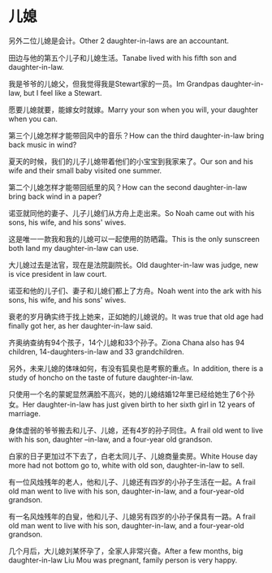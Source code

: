 # 儿媳

<p><span class="chinese">另外二位儿媳是会计。</span><span class="english">Other 2 daughter-in-laws are an accountant.</span></p>

<p><span class="chinese">田边与他的第五个儿子和儿媳生活。</span><span class="english">Tanabe lived with his fifth son and daughter-in-law.</span></p>

<p><span class="chinese">我是爷爷的儿媳父，但我觉得我是Stewart家的一员。</span><span class="english">Im Grandpas daughter-in-law, but I feel like a Stewart.</span></p>

<p><span class="chinese">愿要儿媳就要，能嫁女时就嫁。</span><span class="english">Marry your son when you will, your daughter when you can.</span></p>

<p><span class="chinese">第三个儿媳怎样才能带回风中的音乐？</span><span class="english">How can the third daughter-in-law bring back music in wind?</span></p>

<p><span class="chinese">夏天的时候，我们的儿子儿媳带着他们的小宝宝到我家来了。</span><span class="english">Our son and his wife and their small baby visited one summer.</span></p>

<p><span class="chinese">第二个儿媳怎样才能带回纸里的风？</span><span class="english">How can the second daughter-in-law bring back wind in a paper?</span></p>

<p><span class="chinese">诺亚就同他的妻子、儿子儿媳们从方舟上走出来。</span><span class="english">So Noah came out with his sons, his wife, and his sons' wives.</span></p>

<p><span class="chinese">这是唯一一款我和我的儿媳可以一起使用的防晒霜。</span><span class="english">This is the only sunscreen both Iand my daughter-in-law can use.</span></p>

<p><span class="chinese">大儿媳过去是法官，现在是法院副院长。</span><span class="english">Old daughter-in-law was judge, new is vice president in law court.</span></p>

<p><span class="chinese">诺亚和他的儿子们、妻子和儿媳们都上了方舟。</span><span class="english">Noah went into the ark with his sons, his wife, and his sons' wives.</span></p>

<p><span class="chinese">衰老的岁月确实终于找上她来，正如她的儿媳说的。</span><span class="english">It was true that old age had finally got her, as her daughter-in-law said.</span></p>

<p><span class="chinese">齐奥纳查纳有94个孩子，14个儿媳和33个孙子。</span><span class="english">Ziona Chana also has 94 children, 14-daughters-in-law and 33 grandchildren.</span></p>

<p><span class="chinese">另外，未来儿媳的体味如何，有没有狐臭也是考察的重点。</span><span class="english">In addition, there is a study of honcho on the taste of future daughter-in-law.</span></p>

<p><span class="chinese">只使用一个名的蒙妮显然满脸不高兴，她的儿媳结婚12年里已经给她生了6个孙女。</span><span class="english">Her daughter-in-law has just given birth to her sixth girl in 12 years of marriage.</span></p>

<p><span class="chinese">身体虚弱的爷爷搬去和儿子、儿媳，还有4岁的孙子同住。</span><span class="english">A frail old went to live with his son, daughter –in-law, and a four-year old grandson.</span></p>

<p><span class="chinese">白家的日子更加过不下去了，白老太同儿子、儿媳商量卖房。</span><span class="english">White House day more had not bottom go to, white with old son, daughter-in-law to sell.</span></p>

<p><span class="chinese">有一位风烛残年的老人，他和儿子、儿媳还有四岁的小孙子生活在一起。</span><span class="english">A frail old man went to live with his son, daughter-in-law, and a four-year-old grandson.</span></p>

<p><span class="chinese">有一名风烛残年的白叟，他和儿子、儿媳另有四岁的小孙子保具有一路。</span><span class="english">A frail old man went to live with his son, daughter-in-law, and a four-year-old grandson.</span></p>

<p><span class="chinese">几个月后，大儿媳刘某怀孕了，全家人非常兴奋。</span><span class="english">After a few months, big daughter-in-law Liu Mou was pregnant, family person is very happy.</span></p>

